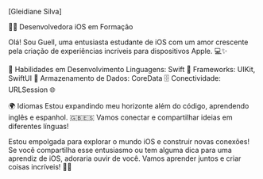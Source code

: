 
[Gleidiane Silva]

👩‍💻 Desenvolvedora iOS em Formação

Olá! Sou Guell, uma entusiasta estudante de iOS com um amor crescente pela criação de experiências incríveis para dispositivos Apple. 💻✨

🌱 Habilidades em Desenvolvimento
Linguagens: Swift 🚀
Frameworks: UIKit, SwiftUI 📱
Armazenamento de Dados: CoreData 🗄️
Conectividade: URLSession 🌐

🌍 Idiomas
Estou expandindo meu horizonte além do código, aprendendo inglês e espanhol. 🇬🇧🇪🇸 Vamos conectar e compartilhar ideias em diferentes línguas!


Estou empolgada para explorar o mundo iOS e construir novas conexões! Se você compartilha esse entusiasmo ou tem alguma dica para uma aprendiz de iOS, adoraria ouvir de você. Vamos aprender juntos e criar coisas incríveis! 🚀✨




